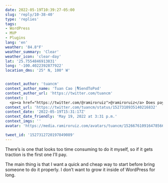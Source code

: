 ```yaml
---
date: 2022-05-19T10:39:27-05:00
slug: 'reply/10-38-40'
type: 'replies'
tags:
- WordPress
- MVP
- Plugins
lang: 'en'
weather: '84.8°F'
weather_summary: 'Clear'
weather_icon: 'clear-day'
lat: '25.7554846913831'
long: '-100.4022392877922'
location_dms: '25° N, 100° W'


context_author: 'tuancm'
context_author_name: 'Tuan Cao |🎙SendToPod'
context_author_url: 'https://twitter.com/tuancm'
context: |
  <p><a href="https://twitter.com/@ramiroruiz">@ramiroruiz</a> Does paying the subscription price for 1-2 months save you more than doing it yourself? For me I usually weight that option before doing it myself 😁. Some time I still end up doing it myself thou 😜</p>
context_url: 'https://twitter.com/tuancm/status/1527310935140216832'
context_date: '2022-05-19T15:31:17Z'
context_date_friendly: 'May 19, 2022 at 3:31 p.m.'
context_imgs: ''
avatar: 'https://media.ramiroruiz.com/avatars/tuancm/1526676109164785667/57eo8atk_bigger.png'

tweet_id: '1527312720197849089'
---
```

There’s is one that looks too time consuming  to do it myself, so if it gets traction is the first one I’ll pay.

The main thing is that I want a quick and cheap way to start before bring someone to do it properly. I don’t want to grow it inside of WordPress for long.